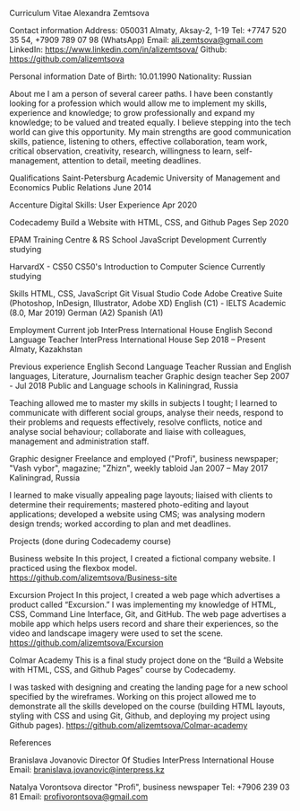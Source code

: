 Curriculum Vitae
Alexandra Zemtsova

Contact information
Address: 050031 Almaty, Aksay-2, 1-19
Tel: +7747 520 35 54, +7909 789 07 98 (WhatsApp)
Email: ali.zemtsova@gmail.com
LinkedIn: https://www.linkedin.com/in/alizemtsova/
Github: https://github.com/alizemtsova

Personal information
Date of Birth: 10.01.1990
Nationality: Russian

About me
I am a person of several career paths. I have been constantly looking for a profession which would allow me to implement my skills, experience and knowledge; to grow professionally and expand my knowledge; to be valued and treated equally. I believe stepping into the tech world can give this opportunity. My main strengths are good communication skills, patience, listening to others, effective collaboration, team work, critical observation, creativity, research, willingness to learn, self-management, attention to detail, meeting deadlines. 

Qualifications
Saint-Petersburg Academic University of Management and Economics
Public Relations 
June 2014

Accenture
Digital Skills: User Experience
Apr 2020

Codecademy
Build a Website with HTML, CSS, and Github Pages
Sep 2020

EPAM Training Centre & RS School
JavaScript Development 
Currently studying

HarvardX - CS50
CS50's Introduction to Computer Science
Currently studying

Skills
HTML, CSS, JavaScript
Git
Visual Studio Code
Adobe Creative Suite (Photoshop, InDesign, Illustrator, Adobe XD)
English (C1) - IELTS Academic (8.0, Mar 2019)
German (A2)
Spanish (A1)

Employment
Current job
InterPress International House
English Second Language Teacher
InterPress International House
Sep 2018 – Present
Almaty, Kazakhstan

Previous experience
English Second Language Teacher
Russian and English languages, Literature, Journalism teacher
Graphic design teacher
Sep 2007 - Jul 2018
Public and Language schools in Kaliningrad, Russia

Teaching allowed me to master my skills in subjects I tought; I learned to communicate with different social groups, analyse their needs, respond to their problems and requests effectively, resolve conflicts, notice and analyse social behaviour; collaborate and liaise with colleagues, management and administration staff.

Graphic designer
Freelance and employed ("Profi", business newspaper; "Vash vybor", magazine; "Zhizn", weekly tabloid
Jan 2007 – May 2017
Kaliningrad, Russia

I learned to make visually appealing page layouts; liaised with clients to determine their requirements; mastered photo-editing and layout applications; developed a website using CMS; was analysing modern design trends; worked according to plan and met deadlines. 


Projects (done during Codecademy course)

Business website
In this project, I created a fictional company website. I practiced using the flexbox model.
https://github.com/alizemtsova/Business-site

Excursion Project
In this project, I created a web page which advertises a product called “Excursion.” I was implementing my knowledge of HTML, CSS, Command Line Interface, Git, and GitHub. 
The web page advertises a mobile app which helps users record and share their experiences, so the video and landscape imagery were used to set the scene. 
https://github.com/alizemtsova/Excursion

Colmar Academy
This is a final study project done on the “Build a Website with HTML, CSS, and Github Pages” course by Codecademy.

I was tasked with designing and creating the landing page for a new school specified by the wireframes.
Working on this project allowed me to demonstrate all the skills developed on the course (building HTML layouts, styling with CSS and using Git, Github, and deploying my project using Github pages).
https://github.com/alizemtsova/Colmar-academy


References

Branislava Jovanovic
Director Of Studies
InterPress International House
Email: branislava.jovanovic@interpress.kz

Natalya Vorontsova
director
"Profi", business newspaper
Tel: +7906 239 03 81
Email: profivorontsova@gmail.com
